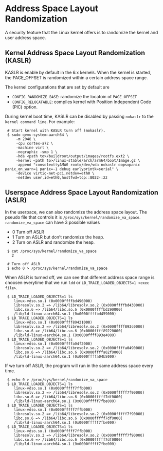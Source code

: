 # Address Space Layout Randomization

A security feature that the Linux kernel offers is to randomize the kernel
and user address space.

## Kernel Address Space Layout Randomization (KASLR)

KASLR is enable by default in the 6.x kernels. When the kernel is started, the
PAGE_OFFSET is randomized within a certain address space range.

The kernel configurations that are set by default are

- `CONFIG_RANDOMIZE_BASE`: randomize the locatoin of `PAGE_OFFSET`
- `CONFIG_RELOCATABLE`: compiles  kernel with Position Independent Code (PIC)
option.

During kernel boot time, KASLR can be disabled by passing  `nokaslr` to
the `kernel command line`. For example:

```
 # Start kernel with KASLR turn off (nokaslr).
 $ sudo qemu-system-aarch64 \
     -m 2048 \
     -cpu cortex-a72 \
     -machine virt \
     -nographic -smp 1 \
     -hda <path to>/buildroot/output/images/rootfs.ext2 \
     -kernel <path to>/linux-stable/arch/arm64/boot/Image.gz \
     -append "console=ttyAMA0 root=/dev/vda nokaslr oops=panic panic_on_warn=1 panic=-1 debug earlyprintk=serial" \
     -device virtio-net-pci,netdev=eth0 \
     -netdev user,id=eth0,hostfwd=tcp::8022-:22
```

## Userspace Address Space Layout Randomization (ASLR)

In the userpace, we can also randomize the address space layout. The pseudo file
that controls it is `/proc/sys/kernel/randomize_va_space`. `randomize_va_space`
can have 3 possible values

- 0 Turn off ASLR
- 1 Turn on ASLR but don’t randomize the heap.
- 2 Turn on ASLR and randomize the heap.

```
 $ cat /proc/sys/kernel/randomize_va_space
   2

 # Turn off ASLR
 $ echo 0 > /proc/sys/kernel/randomize_va_space
```

When ASLR is turned off, we can see that different address space range is
choosen everytime that we run `ldd` or `LD_TRACE_LOADED_OBJECTS=1 <exec file>`.

```
 $ LD_TRACE_LOADED_OBJECTS=1 ls
	linux-vdso.so.1 (0x0000ffffbd496000)
	libresolv.so.2 => /lib64/libresolv.so.2 (0x0000ffffbd430000)
	libc.so.6 => /lib64/libc.so.6 (0x0000ffffbd290000)
	/lib/ld-linux-aarch64.so.1 (0x0000ffffbd459000)
 $ LD_TRACE_LOADED_OBJECTS=1 ls
	linux-vdso.so.1 (0x0000ffff89421000)
	libresolv.so.2 => /lib64/libresolv.so.2 (0x0000ffff893c0000)
	libc.so.6 => /lib64/libc.so.6 (0x0000ffff89220000)
	/lib/ld-linux-aarch64.so.1 (0x0000ffff893e4000)
 $ LD_TRACE_LOADED_OBJECTS=1 ls
	linux-vdso.so.1 (0x0000ffffa04f2000)
	libresolv.so.2 => /lib64/libresolv.so.2 (0x0000ffffa0490000)
	libc.so.6 => /lib64/libc.so.6 (0x0000ffffa02f0000)
	/lib/ld-linux-aarch64.so.1 (0x0000ffffa04b5000)
```

If we turn off ASLR, the program will run in the same address space every time.

```
 $ echo 0 > /proc/sys/kernel/randomize_va_space
 $ LD_TRACE_LOADED_OBJECTS=1 ls
	linux-vdso.so.1 (0x0000fffff7ffb000)
	libresolv.so.2 => /lib64/libresolv.so.2 (0x0000fffff7f90000)
	libc.so.6 => /lib64/libc.so.6 (0x0000fffff7df0000)
	/lib/ld-linux-aarch64.so.1 (0x0000fffff7fbe000)
 $ LD_TRACE_LOADED_OBJECTS=1 ls
	linux-vdso.so.1 (0x0000fffff7ffb000)
	libresolv.so.2 => /lib64/libresolv.so.2 (0x0000fffff7f90000)
	libc.so.6 => /lib64/libc.so.6 (0x0000fffff7df0000)
	/lib/ld-linux-aarch64.so.1 (0x0000fffff7fbe000)
 $ LD_TRACE_LOADED_OBJECTS=1 ls
	linux-vdso.so.1 (0x0000fffff7ffb000)
	libresolv.so.2 => /lib64/libresolv.so.2 (0x0000fffff7f90000)
	libc.so.6 => /lib64/libc.so.6 (0x0000fffff7df0000)
	/lib/ld-linux-aarch64.so.1 (0x0000fffff7fbe000)
```
